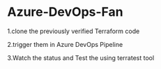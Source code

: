 # Azure-DevOps-Fan

1.clone the previously verified Terraform code

2.trigger them in Azure DevOps Pipeline

3.Watch the status and Test the using terratest tool
